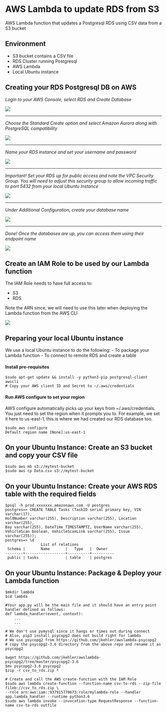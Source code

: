 # AWS Lambda to update RDS from S3 
AWS Lambda function that updates a Postgresql RDS using CSV data from a S3 bucket

## Environment

- S3 bucket contains a CSV file
- RDS Cluster running Postgresql
- AWS Lambda
- Local Ubuntu instance

## Creating your RDS Postgresql DB on AWS

*Login to your AWS Console, select RDS and Create Database*

![](one.PNG)

<hr>

*Choose the Standard Create option and select Amazon Aurora along with PostgreSQL compatibility*

![](two.PNG)

<hr>

*Name your RDS instance and set your username and password*

![](three.PNG)

<hr>

*Important! Set your RDS up for public access and note the VPC Security Group. You will need to adjust this security group to allow incoming traffic to port 5432 from your local Ubuntu Instance*

![](four.PNG)

<hr>

*Under Additional Configuration, create your database name*

![](five.PNG)

<hr>

*Done! Once the databases are up, you can access them using their endpoint name*

![](six.PNG)


## Create an IAM Role to be used by our Lambda function

The IAM Role needs to have full access to:
- S3
- RDS

Note the ARN since, we will need to use this later when deploying the Lambda function from the AWS CLI

![](iamrole.PNG)

## Preparing your local Ubuntu instance

We use a local Ubuntu instance to do the following:
    - To package your Lambda function
    - To connect to remote RDS and create a table

#### Install pre-requisites

```
$sudo apt-get update && install -y python3-pip postgresql-client awscli 
# Copy your AWS client ID and Secret to ~/.aws/credentials
```

#### Run AWS configure to set your region

AWS configure automatically picks up your keys from ~/.aws/credentials. You just need to set the region when it prompts you to.
For example, we set it here to us-east-1, this is where we had created our RDS database too.

```
$sudo aws configure
Default region name [None]:us-east-1
```

## On your Ubuntu Instance: Create an S3 bucket and copy your CSV file

```
$sudo aws mb s3://mytest-bucket
$sudo aws cp Data.csv s3://mytest-bucket
```

## On your Ubuntu Instance: Create your AWS RDS table with the required fields

```
$psql -h prod.xxxxxxx.amazonaws.com -U postgres
postgres=> CREATE TABLE Tasks (TaskID serial primary key, VIN varchar(17), 
HoldNumber varchar(255), Description varchar(255), Location varchar(255), 
Bay varchar(255), DateTime TIMESTAMPTZ, UserName varchar(255), 
VehicleScan boolean, VehicleScanLink varchar(255), Issue varchar(255));
postgres=> \d
                List of relations
 Schema |       Name       |   Type   |  Owner
--------+------------------+----------+----------
 public | tasks            | table    | postgres
```

## On your Ubuntu Instance: Package & Deploy your Lambda function

```
$mkdir lambda
$cd lambda

#Your app.py will be the main file and it should have an entry point handler defined as follows:
def lambda_handler(event, context):
    ...
    ...

# We don't use pymysql since it hangs or times out during connect
# Also, pip3 install psycopg2 does not build right for lambda
# We use psycopg2 from https://github.com/jkehler/awslambda-psycopg2
# copy the psycopg2-3.6 directory from the above repo and rename it as psycopg2

$wget https://github.com/jkehler/awslambda-psycopg2/tree/master/psycopg2-3.6
$mv psycopg2-3.6 psycopg2
$zip -r csv_to_rds.zip *

# Create and call the AWS create-function with the IAM Role
$sudo aws lambda create-function --function-name csv-to-rds --zip-file fileb://csv_to_rds.zip \
--role arn:aws:iam::937915778673:role/mylambda-role --handler app.lambda_handler --runtime python3.6
$sudo aws lambda invoke --invocation-type RequestResponse --function-name csv-to-rds outfile

```

